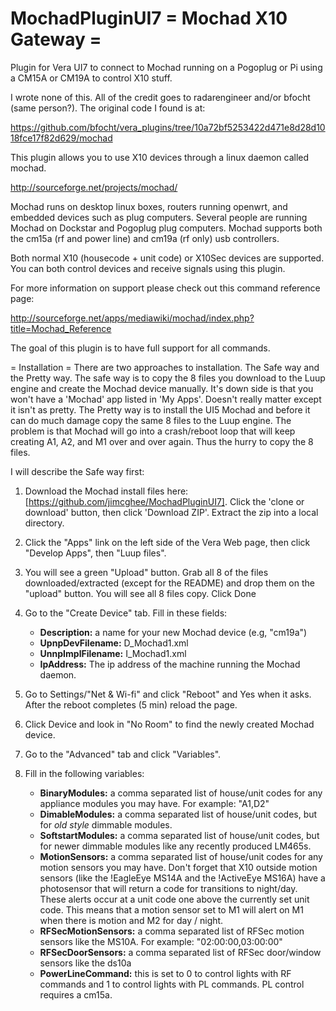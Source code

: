 # MochadPluginUI7   = Mochad X10 Gateway =

Plugin for Vera UI7 to connect to Mochad running on a Pogoplug or Pi using a CM15A or CM19A to control X10 stuff.

I wrote none of this.  All of the credit goes to radarengineer and/or bfocht (same person?).  The original code I found is at:

https://github.com/bfocht/vera_plugins/tree/10a72bf5253422d471e8d28d1018fce17f82d629/mochad

This plugin allows you to use X10 devices through a linux daemon called mochad.

http://sourceforge.net/projects/mochad/

Mochad runs on desktop linux boxes, routers running openwrt, and embedded devices such as plug computers. Several people are running Mochad on Dockstar and Pogoplug plug computers. Mochad supports both the cm15a (rf and power line) and cm19a (rf only) usb controllers.

Both normal X10 (housecode + unit code) or X10Sec devices are supported. You can both control devices and receive signals using this plugin.

For more information on support please check out this command reference page:

http://sourceforge.net/apps/mediawiki/mochad/index.php?title=Mochad_Reference

The goal of this plugin is to have full support for all commands.

= Installation = 
There are two approaches to installation.  The Safe way and the Pretty way.
The safe way is to copy the 8 files you download to the Luup engine and create the Mochad device manually.  It's down side is that you won't have a 'Mochad' app listed in 'My Apps'.  Doesn't really matter except it isn't as pretty.
The Pretty way is to install the UI5 Mochad and before it can do much damage copy the same 8 files to the Luup engine.  The problem is that Mochad will go into a crash/reboot loop that will keep creating A1, A2, and M1 over and over again.  Thus the hurry to copy the 8 files.

I will describe the Safe way first:

1. Download the Mochad install files here: [https://github.com/jimcghee/MochadPluginUI7]. Click the 'clone or download' button, then click 'Download ZIP'.  Extract the zip into a local directory.

2. Click the "Apps" link on the left side of the Vera Web page, then click "Develop Apps", then "Luup files".

3. You will see a green "Upload" button.  Grab all 8 of the files downloaded/extracted (except for the README) and drop them on the "upload" button.  You will see all 8 files copy.  Click Done

4. Go to the "Create Device" tab. Fill in these fields:
    * **Description:** a name for your new Mochad device (e.g, "cm19a")
    * **UpnpDevFilename:** D_Mochad1.xml
    * **UnnpImplFilename:** I_Mochad1.xml
    * **IpAddress:** The ip address of the machine running the Mochad daemon.

5. Go to Settings/"Net & Wi-fi" and click "Reboot" and Yes when it asks. After the reboot completes (5 min) reload the page.

6. Click Device and look in "No Room" to find the newly created Mochad device.

7. Go to the "Advanced" tab and click "Variables".

8. Fill in the following variables:
    * **BinaryModules:** a comma separated list of house/unit codes for any appliance modules you may have. For example: "A1,D2"
    * **DimableModules:** a comma separated list of house/unit codes, but for *old style* dimmable modules.
    * **SoftstartModules:** a comma separated list of house/unit codes, but for newer dimmable modules like any recently produced LM465s.
    * **MotionSensors:** a comma separated list of house/unit codes for any motion sensors you may have. Don't forget that X10 outside motion sensors (like the !EagleEye MS14A and the !ActiveEye MS16A) have a photosensor that will return a code for transitions to night/day. These alerts occur at a unit code one above the currently set unit code. This means that a motion sensor set to M1 will alert on M1 when there is motion and M2 for day / night.
    * **RFSecMotionSensors:** a comma separated list of RFSec motion sensors like the MS10A. For example: "02:00:00,03:00:00"
    * **RFSecDoorSensors:**  a comma separated list of RFSec door/window sensors like the ds10a
    * **PowerLineCommand:** this is set to 0 to control lights with RF commands and 1 to control lights with PL commands. PL control requires a cm15a.
